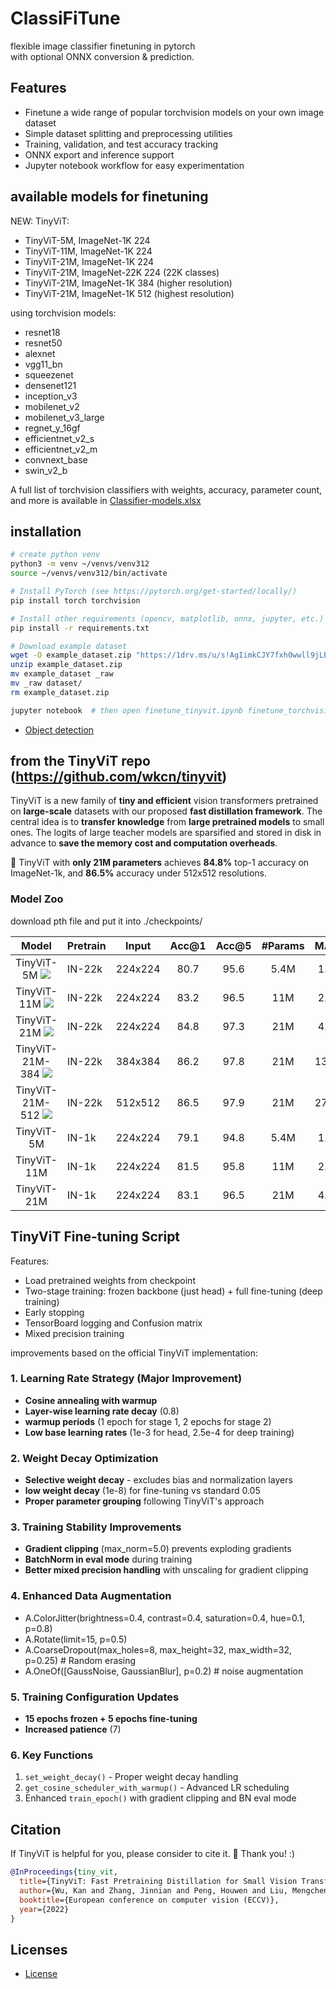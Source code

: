 # ClassiFiTune

flexible image classifier finetuning in pytorch  
with optional ONNX conversion & prediction.


## Features

- Finetune a wide range of popular torchvision models on your own image dataset
- Simple dataset splitting and preprocessing utilities
- Training, validation, and test accuracy tracking
- ONNX export and inference support
- Jupyter notebook workflow for easy experimentation


## available models for finetuning

NEW: TinyViT:
- TinyViT-5M, ImageNet-1K 224
- TinyViT-11M, ImageNet-1K 224
- TinyViT-21M, ImageNet-1K 224
- TinyViT-21M, ImageNet-22K 224 (22K classes)
- TinyViT-21M, ImageNet-1K 384 (higher resolution)
- TinyViT-21M, ImageNet-1K 512 (highest resolution)

using torchvision models:
- resnet18
- resnet50
- alexnet
- vgg11_bn
- squeezenet
- densenet121
- inception_v3
- mobilenet_v2
- mobilenet_v3_large
- regnet_y_16gf
- efficientnet_v2_s
- efficientnet_v2_m
- convnext_base
- swin_v2_b

A full list of torchvision classifiers with weights, accuracy, parameter count, and more is available in
[Classifier-models.xlsx](__info_/__info__/Classifier-models.xlsx)


## installation

```bash
# create python venv
python3 -m venv ~/venvs/venv312
source ~/venvs/venv312/bin/activate

# Install PyTorch (see https://pytorch.org/get-started/locally/)
pip install torch torchvision

# Install other requirements (opencv, matplotlib, onnx, jupyter, etc.)
pip install -r requirements.txt

# Download example dataset
wget -O example_dataset.zip "https://1drv.ms/u/s!AgIimkCJY7fxh0wwll9jLBqr_nMQ?e=t72EgV"
unzip example_dataset.zip
mv example_dataset _raw
mv _raw dataset/
rm example_dataset.zip

jupyter notebook  # then open finetune_tinyvit.ipynb finetune_torchvision.ipynb and run it
```


- [Object detection](https://docs.pytorch.org/tutorials/intermediate/torchvision_tutorial.html)



## from the TinyViT repo (https://github.com/wkcn/tinyvit)

TinyViT is a new family of **tiny and efficient** vision transformers pretrained on **large-scale** datasets with our proposed **fast distillation framework**. The central idea is to **transfer knowledge** from **large pretrained models** to small ones. The logits of large teacher models are sparsified and stored in disk in advance to **save the memory cost and computation overheads**.

:rocket: TinyViT with **only 21M parameters** achieves **84.8%** top-1 accuracy on ImageNet-1k, and **86.5%** accuracy under 512x512 resolutions.

### Model Zoo

download pth file and put it into ./checkpoints/

Model                                      | Pretrain | Input | Acc@1 | Acc@5 | #Params | MACs | FPS  | 22k Model | 1k Model
:-----------------------------------------:|:---------|:-----:|:-----:|:-----:|:-------:|:----:|:----:|:---------:|:--------:
TinyViT-5M ![](./.figure/distill.png)       | IN-22k   |224x224| 80.7  | 95.6  | 5.4M    | 1.3G | 3,060|[link](https://github.com/wkcn/TinyViT-model-zoo/releases/download/checkpoints/tiny_vit_5m_22k_distill.pth)/[config](./configs/22k_distill/tiny_vit_5m_22k_distill.yaml)/[log](https://github.com/wkcn/TinyViT-model-zoo/releases/download/checkpoints/tiny_vit_5m_22k_distill.log)|[link](https://github.com/wkcn/TinyViT-model-zoo/releases/download/checkpoints/tiny_vit_5m_22kto1k_distill.pth)/[config](./configs/22kto1k/tiny_vit_5m_22kto1k.yaml)/[log](https://github.com/wkcn/TinyViT-model-zoo/releases/download/checkpoints/tiny_vit_5m_22kto1k_distill.log)
TinyViT-11M ![](./.figure/distill.png)      | IN-22k   |224x224| 83.2  | 96.5  | 11M     | 2.0G | 2,468|[link](https://github.com/wkcn/TinyViT-model-zoo/releases/download/checkpoints/tiny_vit_11m_22k_distill.pth)/[config](./configs/22k_distill/tiny_vit_11m_22k_distill.yaml)/[log](https://github.com/wkcn/TinyViT-model-zoo/releases/download/checkpoints/tiny_vit_11m_22k_distill.log)|[link](https://github.com/wkcn/TinyViT-model-zoo/releases/download/checkpoints/tiny_vit_11m_22kto1k_distill.pth)/[config](./configs/22kto1k/tiny_vit_11m_22kto1k.yaml)/[log](https://github.com/wkcn/TinyViT-model-zoo/releases/download/checkpoints/tiny_vit_11m_22kto1k_distill.log)
TinyViT-21M ![](./.figure/distill.png)      | IN-22k   |224x224| 84.8  | 97.3  | 21M     | 4.3G | 1,571|[link](https://github.com/wkcn/TinyViT-model-zoo/releases/download/checkpoints/tiny_vit_21m_22k_distill.pth)/[config](./configs/22k_distill/tiny_vit_21m_22k_distill.yaml)/[log](https://github.com/wkcn/TinyViT-model-zoo/releases/download/checkpoints/tiny_vit_21m_22k_distill.log)|[link](https://github.com/wkcn/TinyViT-model-zoo/releases/download/checkpoints/tiny_vit_21m_22kto1k_distill.pth)/[config](./configs/22kto1k/tiny_vit_21m_22kto1k.yaml)/[log](https://github.com/wkcn/TinyViT-model-zoo/releases/download/checkpoints/tiny_vit_21m_22kto1k_distill.log)
TinyViT-21M-384 ![](./.figure/distill.png)  | IN-22k   |384x384| 86.2  | 97.8  | 21M     | 13.8G| 394  | - |[link](https://github.com/wkcn/TinyViT-model-zoo/releases/download/checkpoints/tiny_vit_21m_22kto1k_384_distill.pth)/[config](./configs/higher_resolution/tiny_vit_21m_224to384.yaml)/[log](https://github.com/wkcn/TinyViT-model-zoo/releases/download/checkpoints/tiny_vit_21m_22kto1k_384_distill.log)
TinyViT-21M-512 ![](./.figure/distill.png)  | IN-22k   |512x512| 86.5  | 97.9  | 21M     | 27.0G| 167  | - |[link](https://github.com/wkcn/TinyViT-model-zoo/releases/download/checkpoints/tiny_vit_21m_22kto1k_512_distill.pth)/[config](./configs/higher_resolution/tiny_vit_21m_384to512.yaml)/[log](https://github.com/wkcn/TinyViT-model-zoo/releases/download/checkpoints/tiny_vit_21m_22kto1k_512_distill.log)
TinyViT-5M                                 | IN-1k    |224x224| 79.1  | 94.8  | 5.4M    | 1.3G | 3,060| - |[link](https://github.com/wkcn/TinyViT-model-zoo/releases/download/checkpoints/tiny_vit_5m_1k.pth)/[config](./configs/1k/tiny_vit_5m.yaml)/[log](https://github.com/wkcn/TinyViT-model-zoo/releases/download/checkpoints/tiny_vit_5m_1k.log)
TinyViT-11M                                | IN-1k    |224x224| 81.5  | 95.8  | 11M     | 2.0G | 2,468| - |[link](https://github.com/wkcn/TinyViT-model-zoo/releases/download/checkpoints/tiny_vit_11m_1k.pth)/[config](./configs/1k/tiny_vit_11m.yaml)/[log](https://github.com/wkcn/TinyViT-model-zoo/releases/download/checkpoints/tiny_vit_11m_1k.log)
TinyViT-21M                                | IN-1k    |224x224| 83.1  | 96.5  | 21M     | 4.3G | 1,571| - |[link](https://github.com/wkcn/TinyViT-model-zoo/releases/download/checkpoints/tiny_vit_21m_1k.pth)/[config](./configs/1k/tiny_vit_21m.yaml)/[log](https://github.com/wkcn/TinyViT-model-zoo/releases/download/checkpoints/tiny_vit_21m_1k.log)



## TinyViT Fine-tuning Script

Features:
- Load pretrained weights from checkpoint
- Two-stage training: frozen backbone (just head) + full fine-tuning (deep training)
- Early stopping
- TensorBoard logging and Confusion matrix
- Mixed precision training

improvements based on the official TinyViT implementation:

### 1. Learning Rate Strategy (Major Improvement)
- **Cosine annealing with warmup**
- **Layer-wise learning rate decay** (0.8)
- **warmup periods** (1 epoch for stage 1, 2 epochs for stage 2)
- **Low base learning rates** (1e-3 for head, 2.5e-4 for deep training)

### 2. Weight Decay Optimization
- **Selective weight decay** - excludes bias and normalization layers
- **low weight decay** (1e-8) for fine-tuning vs standard 0.05
- **Proper parameter grouping** following TinyViT's approach

### 3. Training Stability Improvements
- **Gradient clipping** (max_norm=5.0) prevents exploding gradients
- **BatchNorm in eval mode** during training
- **Better mixed precision handling** with unscaling for gradient clipping

### 4. Enhanced Data Augmentation
- A.ColorJitter(brightness=0.4, contrast=0.4, saturation=0.4, hue=0.1, p=0.8)
- A.Rotate(limit=15, p=0.5)
- A.CoarseDropout(max_holes=8, max_height=32, max_width=32, p=0.25)  # Random erasing
- A.OneOf([GaussNoise, GaussianBlur], p=0.2)  # noise augmentation

### 5. Training Configuration Updates
- **15 epochs frozen + 5 epochs fine-tuning** 
- **Increased patience** (7)

### 6. Key Functions
1. `set_weight_decay()` - Proper weight decay handling
2. `get_cosine_scheduler_with_warmup()` - Advanced LR scheduling  
3. Enhanced `train_epoch()` with gradient clipping and BN eval mode



## Citation

If TinyViT is helpful for you, please consider to cite it. :mega: Thank you! :)

```bibtex
@InProceedings{tiny_vit,
  title={TinyViT: Fast Pretraining Distillation for Small Vision Transformers},
  author={Wu, Kan and Zhang, Jinnian and Peng, Houwen and Liu, Mengchen and Xiao, Bin and Fu, Jianlong and Yuan, Lu},
  booktitle={European conference on computer vision (ECCV)},
  year={2022}
}
```

## Licenses

- [License](./LICENSE)
